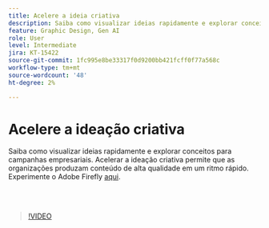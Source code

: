 ```yaml
---
title: Acelere a ideia criativa
description: Saiba como visualizar ideias rapidamente e explorar conceitos para campanhas de negócios
feature: Graphic Design, Gen AI
role: User
level: Intermediate
jira: KT-15422
source-git-commit: 1fc995e8be33317f0d9200bb421fcff0f77a568c
workflow-type: tm+mt
source-wordcount: '48'
ht-degree: 2%

---
```


# Acelere a ideação criativa

Saiba como visualizar ideias rapidamente e explorar conceitos para campanhas empresariais. Acelerar a ideação criativa permite que as organizações produzam conteúdo de alta qualidade em um ritmo rápido. Experimente o Adobe Firefly [aqui](https://firefly.adobe.com/).

<br> 

>[!VIDEO](https://video.tv.adobe.com/v/3428827?quality=12&learn=on&hidetitle=true)
